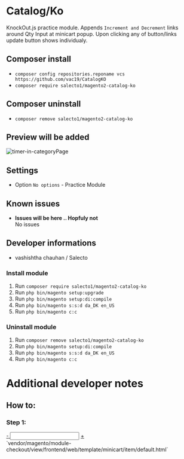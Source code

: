 # Catalog/Ko

KnockOut.js practice module. 
Appends `Increment and Decrement` links around Qty Input at minicart popup.
Upon clicking any of button/links update button shows individualy.

## Composer install

- `composer config repositories.reponame vcs https://github.com/vac19/CatalogKO`
- `composer require salecto1/magento2-catalog-ko`

## Composer uninstall

- `composer remove salecto1/magento2-catalog-ko`

## Preview will be added

![timer-in-categoryPage](/readme-images/Timer-at-categoryPage.png "timer-in-categoryPage")


## Settings

- Option `No options` - Practice Module

## Known issues

- **Issues will be here .. Hopfuly not**\
  No issues

## Developer informations
- vashishtha chauhan / Salecto

### Install module
1. Run `composer require salecto1/magento2-catalog-ko`
2. Run `php bin/magento setup:upgrade`
3. Run `php bin/magento setup:di:compile`
4. Run `php bin/magento s:s:d da_DK en_US`
5. Run `php bin/magento c:c`

### Uninstall module
1. Run `composer remove salecto1/magento2-catalog-ko`
2. Run `php bin/magento setup:di:compile`
3. Run `php bin/magento s:s:d da_DK en_US`
4. Run `php bin/magento c:c`

# Additional developer notes
## How to:

### Step 1: 

<div class="details-qty qty">
    <label class="label" data-bind="i18n: 'Qty', attr: {
           for: 'cart-item-'+item_id+'-qty'}"></label>
    <a href="#" data-bind="attr: {'data-cart-item': item_id}"
       class="action decrease-qty">
        <span>-</span>
    </a>
    <input data-bind="attr: {
           id: 'cart-item-'+item_id+'-qty',
           'data-cart-item': item_id,
           'data-item-qty': qty,
           'data-cart-item-id': product_sku
           }, value: qty"
           type="number"
           size="4"
           class="item-qty cart-item-qty"
           maxlength="12"/>
    <a href="#" data-bind="attr: {'data-cart-item': item_id}"
       class="action increase-qty">
        <span>+</span>
    </a>
    <button data-bind="attr: {
           id: 'update-cart-item-'+item_id,
           'data-cart-item': item_id,
           title: $t('Update')
           }"
            class="update-cart-item"
            style="display: none">
        <span data-bind="i18n: 'Update'"></span>
    </button>
</div>
`vendor/magento/module-checkout/view/frontend/web/template/minicart/item/default.html`
